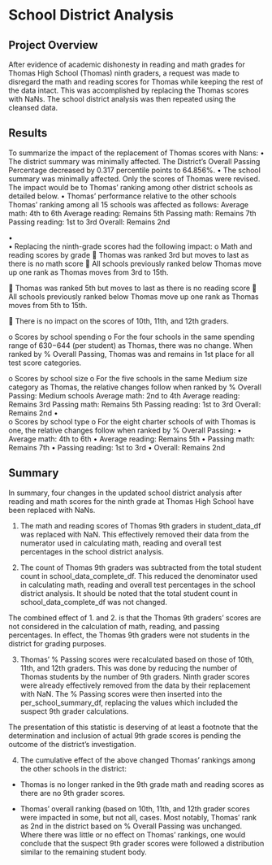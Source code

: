 # School District Analysis
## Project Overview

After evidence of academic dishonesty in reading and math grades for Thomas High School (Thomas) ninth graders, a request was made to disregard the math and reading scores for Thomas while keeping the rest of the data intact.  This was accomplished by replacing the Thomas scores with NaNs.  The school district analysis was then repeated using the cleansed data.

## Results

To summarize the impact of the replacement of Thomas scores with Nans:
•	The district summary was minimally affected.
The District’s Overall Passing Percentage decreased by 0.317 percentile points to 64.856%.
•	The school summary was minimally affected.
Only the scores of Thomas were revised. The impact would be to Thomas’ ranking among other district schools as detailed below. 
•	Thomas’ performance relative to the other schools
Thomas’ ranking among all 15 schools was affected as follows:
Average math:		  4th to 6th
Average reading:	Remains 5th
Passing math:		  Remains 7th
Passing reading:  1st to 3rd
Overall:  		    Remains 2nd

•	
•	Replacing the ninth-grade scores had the following impact:
o	Math and reading scores by grade
	Thomas was ranked 3rd but moves to last as there is no math score
	All schools previously ranked below Thomas move up one rank as Thomas moves from 3rd to 15th.

	Thomas was ranked 5th but moves to last as there is no reading score
	All schools previously ranked below Thomas move up one rank as Thomas moves from 5th to 15th.

	There is no impact on the scores of 10th, 11th, and 12th graders.

o	Scores by school spending
o	For the four schools in the same spending range of $630-$644 (per student) as Thomas, there was no change. When ranked by % Overall Passing, Thomas was and remains in 1st place for all test score categories. 

o	Scores by school size
o	For the five schools in the same Medium size category as Thomas, the relative changes follow when ranked by % Overall Passing:
Medium schools
Average math:  	    2nd to 4th
Average reading:  	Remains 3rd
Passing math:  	    Remains 5th
Passing reading:  	1st to 3rd
Overall:  Remains 	2nd 
•	
o	Scores by school type
o	For the eight charter schools of with Thomas is one, the relative changes follow when ranked by % Overall Passing:
•	Average math:  	    4th to 6th 
•	Average reading:  	Remains 5th 
•	Passing math:  	    Remains 7th 
•	Passing reading:  	1st to 3rd 
•	Overall:  		      Remains 2nd 

## Summary


In summary, four changes in the updated school district analysis after reading and math scores for the ninth grade at Thomas High School have been replaced with NaNs.

1.	The math and reading scores of Thomas 9th graders in student_data_df was replaced with NaN.  This effectively removed their data from the numerator used in calculating math, reading and overall test percentages in the school district analysis.

2.	The count of Thomas 9th graders was subtracted from the total student count in school_data_complete_df. This reduced the denominator used in calculating math, reading and overall test percentages in the school district analysis.  It should be noted that the total student count in school_data_complete_df was not changed.

The combined effect of 1. and 2. is that the Thomas 9th graders’ scores are not considered in the calculation of math, reading, and passing percentages.  In effect, the Thomas 9th graders were not students in the district for grading purposes.

3.	Thomas’ % Passing scores were recalculated based on those of 10th, 11th, and 12th graders.  This was done by reducing the number of Thomas students by the number of 9th graders.  Ninth grader scores were already effectively removed from the data by their replacement with NaN.  The % Passing scores were then inserted into the per_school_summary_df, replacing the values which included the suspect 9th grader calculations. 

The presentation of this statistic is deserving of at least a footnote that the determination and inclusion of actual 9th grade scores is pending the outcome of the district’s investigation.  

4.	The cumulative effect of the above changed Thomas’ rankings among the other schools in the district:

-	Thomas is no longer ranked in the 9th grade math and reading scores as there are no 9th grader scores.

-	Thomas’ overall ranking (based on 10th, 11th, and 12th grader scores were impacted in some, but not all, cases.  Most notably, Thomas’ rank as 2nd in the district based on % Overall Passing was unchanged.  Where there was little or no effect on Thomas’ rankings, one would conclude that the suspect 9th grader scores were followed a distribution similar to the remaining student body.  
